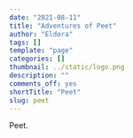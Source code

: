 ```yaml
---
date: "2021-08-11"
title: "Adventures of Peet"
author: "Eldora"
tags: []
template: "page"
categories: []
thumbnail: ../static/logo.png
description: ""
comments_off: yes
shortTitle: "Peet"
slug: peet
---
```

Peet.
